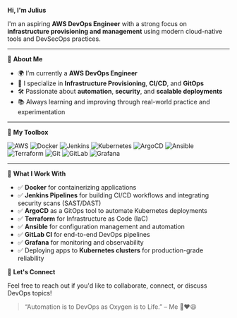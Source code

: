  **Hi, I'm Julius**

I'm an aspiring **AWS DevOps Engineer** with a strong focus on **infrastructure provisioning and management** using modern cloud-native tools and DevSecOps practices.

---

🚀 **About Me**

- 🌍 I’m currently a **AWS DevOps Engineer**
- 🧱 I specialize in **Infrastructure Provisioning**, **CI/CD**, and **GitOps**
- 🛠️ Passionate about **automation**, **security**, and **scalable deployments**
- 📚 Always learning and improving through real-world practice and experimentation

---

🧰 **My Toolbox**

![AWS](https://img.shields.io/badge/-AWS-232F3E?style=flat&logo=amazon-aws&logoColor=white)
![Docker](https://img.shields.io/badge/-Docker-2496ED?style=flat&logo=docker&logoColor=white)
![Jenkins](https://img.shields.io/badge/-Jenkins-D24939?style=flat&logo=jenkins&logoColor=white)
![Kubernetes](https://img.shields.io/badge/-Kubernetes-326CE5?style=flat&logo=kubernetes&logoColor=white)
![ArgoCD](https://img.shields.io/badge/-ArgoCD-EF7B4D?style=flat&logo=argo&logoColor=white)
![Ansible](https://img.shields.io/badge/-Ansible-EE0000?style=flat&logo=ansible&logoColor=white)
![Terraform](https://img.shields.io/badge/-Terraform-623CE4?style=flat&logo=terraform&logoColor=white)
![Git](https://img.shields.io/badge/-Git-F05032?style=flat&logo=git&logoColor=white)
![GitLab](https://img.shields.io/badge/-GitLab-FC6D26?style=flat&logo=gitlab&logoColor=white)
![Grafana](https://img.shields.io/badge/-Grafana-F46800?style=flat&logo=grafana&logoColor=white)

---

🔧 **What I Work With**

- ✅ **Docker** for containerizing applications  
- ✅ **Jenkins Pipelines** for building CI/CD workflows and integrating security scans (SAST/DAST)  
- ✅ **ArgoCD** as a GitOps tool to automate Kubernetes deployments  
- ✅ **Terraform** for Infrastructure as Code (IaC)  
- ✅ **Ansible** for configuration management and automation  
- ✅ **GitLab CI** for end-to-end DevOps pipelines  
- ✅ **Grafana** for monitoring and observability  
- ✅ Deploying apps to **Kubernetes clusters** for production-grade reliability  

💬 **Let's Connect**

Feel free to reach out if you'd like to collaborate, connect, or discuss DevOps topics!

> “Automation is to DevOps as Oxygen is to Life.” – Me 🌹❤️😆
